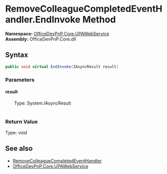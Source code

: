 # RemoveColleagueCompletedEventHandler.EndInvoke Method  
  

**Namespace:** [OfficeDevPnP.Core.UPAWebService](OfficeDevPnP.Core.UPAWebService.md)  
**Assembly:** OfficeDevPnP.Core.dll  
## Syntax
```C#
public void virtual EndInvoke(IAsyncResult result)
```
### Parameters
#### result  
&emsp;&emsp;Type: System.IAsyncResult  
&emsp;&emsp;  

  

### Return Value
Type: void  

## See also
- [RemoveColleagueCompletedEventHandler](OfficeDevPnP.Core.UPAWebService.RemoveColleagueCompletedEventHandler.md) 
- [OfficeDevPnP.Core.UPAWebService](OfficeDevPnP.Core.UPAWebService.md) 
